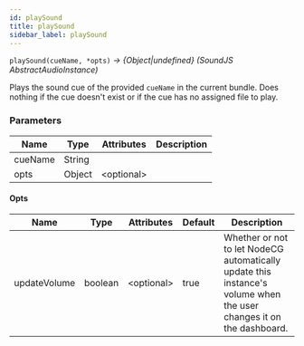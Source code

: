 ```yaml
---
id: playSound
title: playSound
sidebar_label: playSound
---
```


`playSound(cueName, *opts)` _→ \{Object|undefined\} (SoundJS AbstractAudioInstance)_

Plays the sound cue of the provided `cueName` in the current bundle. Does nothing if the cue doesn't exist or if the cue has no assigned file to play.

### Parameters

| Name    | Type   | Attributes    | Description |
| ------- | ------ | ------------- | ----------- |
| cueName | String |               |             |
| opts    | Object | &lt;optional> |             |

#### Opts

| Name         | Type    | Attributes    | Default | Description                                                                                                         |
| ------------ | ------- | ------------- | ------- | ------------------------------------------------------------------------------------------------------------------- |
| updateVolume | boolean | &lt;optional> | true    | Whether or not to let NodeCG automatically update this instance's volume when the user changes it on the dashboard. |
